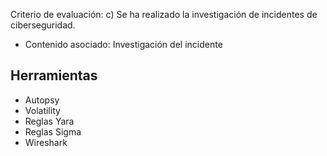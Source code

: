 Criterio de evaluación:
c) Se ha realizado la investigación de incidentes de ciberseguridad.

* Contenido asociado: Investigación del incidente


## Herramientas
- Autopsy
- Volatility
- Reglas Yara
- Reglas Sigma
- Wireshark